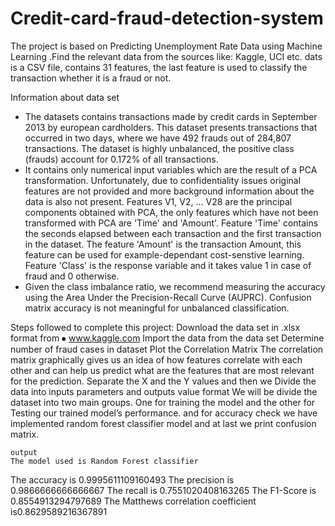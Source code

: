 # Credit-card-fraud-detection-system
 The project is based on Predicting Unemployment Rate Data using Machine Learning .Find the relevant data from the sources like: Kaggle, UCI etc.
dats is a CSV file, contains 31 features, the last feature is used to classify the transaction whether it is a fraud or not.

Information about data set
* The datasets contains transactions made by credit cards in September 2013 by european cardholders. This dataset presents transactions that occurred in two days, where we have 492 frauds out of 284,807 transactions. The dataset is highly unbalanced, the positive class (frauds) account for 0.172% of all transactions.
* It contains only numerical input variables which are the result of a PCA transformation. Unfortunately, due to confidentiality issues original features are not provided and more background information about the data is also not present. Features V1, V2, ... V28 are the principal components obtained with PCA, the only features which have not been transformed with PCA are 'Time' and 'Amount'. Feature 'Time' contains the seconds elapsed between each transaction and the first transaction in the dataset. The feature 'Amount' is the transaction Amount, this feature can be used for example-dependant cost-senstive learning. Feature 'Class' is the response variable and it takes value 1 in case of fraud and 0 otherwise.
* Given the class imbalance ratio, we recommend measuring the accuracy using the Area Under the Precision-Recall Curve (AUPRC). Confusion matrix accuracy is not meaningful for unbalanced classification.


Steps followed to complete this project:
	Download the data set in .xlsx format from ⦁	www.kaggle.com
  Import the data from the data set
  Determine number of fraud cases in dataset
   Plot the Correlation Matrix
   The correlation matrix graphically gives us an idea of how features correlate with each other and can help us predict what are the          features that are most relevant for the prediction.
    Separate the X and the Y values and then we 
    Divide the data into inputs parameters and outputs value format
    We will be divide the dataset into two main groups. One for training the model and the other for Testing our trained model’s        performance.
    and for accuracy check we have implemented random forest classifier model and at last we print confusion matrix.
    
    output
    The model used is Random Forest classifier
The accuracy is  0.9995611109160493
The precision is 0.9866666666666667
The recall is 0.7551020408163265
The F1-Score is 0.8554913294797689
The Matthews correlation coefficient is0.8629589216367891
